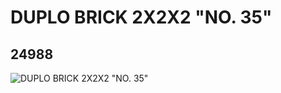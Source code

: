 # DUPLO BRICK 2X2X2 "NO. 35"
## 24988
![DUPLO BRICK 2X2X2 "NO. 35"](https://lc-www-live-s.legocdn.com/media/bricks/5/2/6136535.jpg)